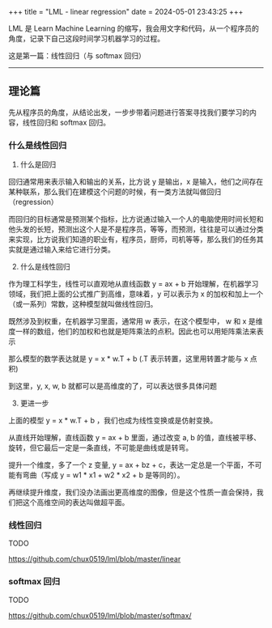 +++
title = "LML - linear regression"
date = 2024-05-01 23:43:25
+++

LML 是 Learn Machine Learning 的缩写，我会用文字和代码，从一个程序员的角度，记录下自己这段时间学习机器学习的过程。

这是第一篇：线性回归（与 softmax 回归）

<!-- more -->

- - -

## 理论篇

先从程序员的角度，从结论出发，一步步带着问题进行答案寻找我们要学习的内容，线性回归和 softmax 回归。

### 什么是线性回归

1. 什么是回归

回归通常用来表示输入和输出的关系，比方说 y 是输出，x 是输入，他们之间存在某种联系，那么我们在建模这个问题的时候，有一类方法就叫做回归（regression）

而回归的目标通常是预测某个指标，比方说通过输入一个人的电脑使用时间长短和他头发的长短，预测出这个人是不是程序员，等等，而预测，往往是可以通过分类来实现，比方说我们知道的职业有，程序员，厨师，司机等等，那么我们的任务其实就是通过输入来给它进行分类。

2. 什么是线性回归

作为理工科学生，线性可以直观地从直线函数 y = ax + b 开始理解，在机器学习领域，我们把上面的公式推广到高维，意味着，y 可以表示为 x 的加权和加上一个（或一系列）常数，这种模型就叫做线性回归。

既然涉及到权重，在机器学习里面，通常用 w 表示，在这个模型中， w 和 x 是维度一样的数组，他们的加权和也就是矩阵乘法的点积。因此也可以用矩阵乘法来表示

那么模型的数学表达就是 y = x * w.T + b (.T 表示转置，这里用转置才能与 x 点积)

到这里，y, x, w, b 就都可以是高维度的了，可以表达很多具体问题

3. 更进一步

上面的模型 y = x * w.T + b ，我们也成为线性变换或是仿射变换。

从直线开始理解，直线函数  y = ax + b 里面，通过改变 a, b 的值，直线被平移、旋转，但它最后一定是一条直线，不可能是曲线或是转弯。

提升一个维度，多了一个 z 变量, y = ax + bz + c，表达一定总是一个平面，不可能有弯曲（写成 y = w1 * x1 + w2 * x2 + b 是等同的）。

再继续提升维度，我们没办法画出更高维度的图像，但是这个性质一直会保持，我们把这个高维空间的表达叫做超平面。


### 线性回归

TODO

https://github.com/chux0519/lml/blob/master/linear

### softmax 回归

TODO

https://github.com/chux0519/lml/blob/master/softmax/